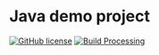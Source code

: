 # Java demo project

[![GitHub license](https://img.shields.io/badge/license-Apache%202-blue.svg)](./LICENSE)
[![Build Processing](https://img.shields.io/appveyor/build/redlix/demo/master)]()
